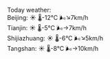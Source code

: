 Today weather:  
Beijing: ☀️   🌡️-12°C 🌬️↘7km/h  
Tianjin: ☀️   🌡️-5°C 🌬️→7km/h  
Shijiazhuang: ☀️   🌡️-6°C 🌬️↘5km/h  
Tangshan: ☀️   🌡️-8°C 🌬️→10km/h  
